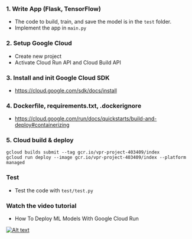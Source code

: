 ### 1. Write App (Flask, TensorFlow)

- The code to build, train, and save the model is in the `test` folder.
- Implement the app in `main.py`

### 2. Setup Google Cloud

- Create new project
- Activate Cloud Run API and Cloud Build API

### 3. Install and init Google Cloud SDK

- https://cloud.google.com/sdk/docs/install

### 4. Dockerfile, requirements.txt, .dockerignore

- https://cloud.google.com/run/docs/quickstarts/build-and-deploy#containerizing

### 5. Cloud build & deploy

```
gcloud builds submit --tag gcr.io/vpr-project-403409/index
gcloud run deploy --image gcr.io/vpr-project-403409/index --platform managed
```

### Test

- Test the code with `test/test.py`

### Watch the video tutorial

- How To Deploy ML Models With Google Cloud Run

[![Alt text](https://img.youtube.com/vi/vieoHqt7pxo/hqdefault.jpg)](https://youtu.be/vieoHqt7pxo)
